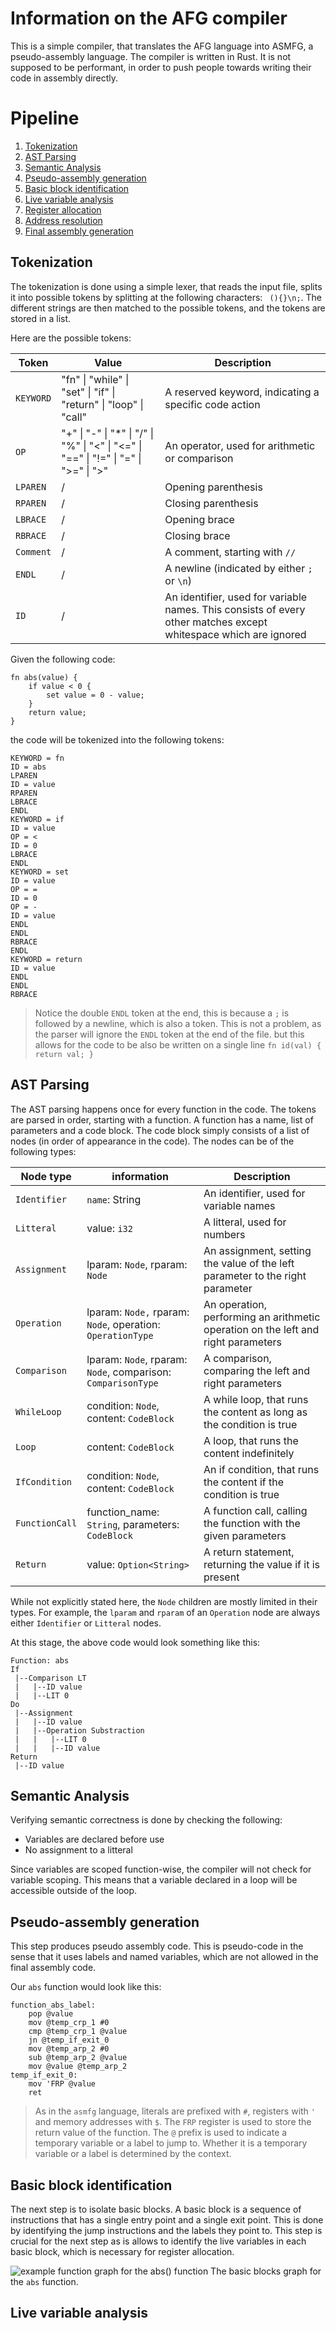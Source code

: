 # Information on the AFG compiler
This is a simple compiler, that translates the AFG language into ASMFG, a pseudo-assembly language. The compiler is written in Rust. It is not supposed to be performant, in order to push people towards writing their code in assembly directly.

# Pipeline
1. [Tokenization](#tokenization)
2. [AST Parsing](#ast-parsing)
3. [Semantic Analysis](#semantic-analysis)
4. [Pseudo-assembly generation](#pseudo-assembly-generation)
5. [Basic block identification](#basic-block-identification)
6. [Live variable analysis](#live-variable-analysis)
7. [Register allocation](#register-allocation)
8. [Address resolution](#address-resolution)
9. [Final assembly generation](#final-assembly-generation)

## Tokenization
The tokenization is done using a simple lexer, that reads the input file, splits it into possible tokens by splitting at the following characters: ` (){}\n;`.
The different strings are then matched to the possible tokens, and the tokens are stored in a list.

Here are the possible tokens:

| Token | Value | Description |
|-------|-------|-------------|
| `KEYWORD` | "fn" \| "while" \| "set" \| "if" \| "return" \| "loop" \| "call" | A reserved keyword, indicating a specific code action |
| `OP` | "+" \| "-" \| "*" \| "/" \| "%" \| "<" \| "<=" \| "==" \| "!=" \| "=" \| ">=" \| ">" | An operator, used for arithmetic or comparison |
| `LPAREN` | / | Opening parenthesis |
| `RPAREN` | / | Closing parenthesis |
| `LBRACE` | / | Opening brace |
| `RBRACE` | / | Closing brace |
| `Comment` | / | A comment, starting with `//` |
| `ENDL` | / | A newline (indicated by either `;` or `\n`) |
| `ID` | / | An identifier, used for variable names. This consists of every other matches except whitespace which are ignored |

Given the following code:
```
fn abs(value) {
    if value < 0 {
        set value = 0 - value;
    }
    return value;
}
```

the code will be tokenized into the following tokens:

```
KEYWORD = fn
ID = abs
LPAREN
ID = value
RPAREN
LBRACE
ENDL
KEYWORD = if
ID = value
OP = <
ID = 0
LBRACE
ENDL
KEYWORD = set
ID = value
OP = =
ID = 0
OP = -
ID = value
ENDL
ENDL
RBRACE
ENDL
KEYWORD = return
ID = value
ENDL
ENDL
RBRACE
```

> Notice the double `ENDL` token at the end, this is because a `;` is followed by a newline, which is also a token. This is not a problem, as the parser will ignore the `ENDL` token at the end of the file. but this allows for the code to be also be written on a single line `fn id(val) { return val; }`

## AST Parsing
The AST parsing happens once for every function in the code. The tokens are parsed in order, starting with a function. A function has a name, list of parameters and a code block.
The code block simply consists of a list of nodes (in order of appearance in the code). The nodes can be of the following types:

| Node type | information | Description |
|-----------|-------------|-------------|
| `Identifier` | `name`: String | An identifier, used for variable names |
| `Litteral` | value: `i32` | A litteral, used for numbers |
| `Assignment` | lparam: `Node`, rparam: `Node` | An assignment, setting the value of the left parameter to the right parameter |
| `Operation` | lparam: `Node,` rparam: `Node`, operation: `OperationType` | An operation, performing an arithmetic operation on the left and right parameters |
| `Comparison` | lparam: `Node`, rparam: `Node`, comparison: `ComparisonType` | A comparison, comparing the left and right parameters |
| `WhileLoop` | condition: `Node`,  content: `CodeBlock` | A while loop, that runs the content as long as the condition is true |
| `Loop` | content: `CodeBlock` | A loop, that runs the content indefinitely |
| `IfCondition` | condition: `Node`, content: `CodeBlock` | An if condition, that runs the content if the condition is true |
| `FunctionCall` | function_name: `String`, parameters: `CodeBlock` | A function call, calling the function with the given parameters |
| `Return` | value: `Option<String>` | A return statement, returning the value if it is present |

While not explicitly stated here, the `Node` children are mostly limited in their types. For example, the `lparam` and `rparam` of an `Operation` node are always either `Identifier` or `Litteral` nodes.

At this stage, the above code would look something like this:

```
Function: abs
If
 |--Comparison LT
 |   |--ID value
 |   |--LIT 0
Do
 |--Assignment
 |   |--ID value
 |   |--Operation Substraction
 |   |   |--LIT 0
 |   |   |--ID value
Return
 |--ID value
```

## Semantic Analysis
Verifying semantic correctness is done by checking the following:
* Variables are declared before use
* No assignment to a litteral

Since variables are scoped function-wise, the compiler will not check for variable scoping. This means that a variable declared in a loop will be accessible outside of the loop.

## Pseudo-assembly generation
This step produces pseudo assembly code. This is pseudo-code in the sense that it uses labels and named variables, which are not allowed in the final assembly code.

Our `abs` function would look like this:

```
function_abs_label:
	pop @value
	mov @temp_crp_1 #0
	cmp @temp_crp_1 @value
	jn @temp_if_exit_0
	mov @temp_arp_2 #0
	sub @temp_arp_2 @value
	mov @value @temp_arp_2
temp_if_exit_0:
	mov 'FRP @value
	ret
```

> As in the `asmfg` language, literals are prefixed with `#`, registers with `'` and memory addresses with `$`. The `FRP` register is used to store the return value of the function.
> The `@` prefix is used to indicate a temporary variable or a label to jump to. Whether it is a temporary variable or a label is determined by the context.

## Basic block identification

The next step is to isolate basic blocks. A basic block is a sequence of instructions that has a single entry point and a single exit point. This is done by identifying the jump instructions and the labels they point to.
This step is crucial for the next step as is allows to identify the live variables in each basic block, which is necessary for register allocation.

![example function graph for the abs() function](./.github/function_basic_blocks_graph.png)
The basic blocks graph for the `abs` function.

## Live variable analysis
